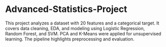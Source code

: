 # Advanced-Statistics-Project
This project analyzes a dataset with 20 features and a categorical target. It covers data cleaning, EDA, and modeling using Logistic Regression, Random Forest, and SVM. PCA and K-Means were applied for unsupervised learning. The pipeline highlights preprocessing and evaluation.
